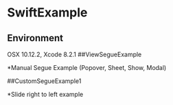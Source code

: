 # SwiftExample
## Environment
OSX 10.12.2, Xcode 8.2.1
##ViewSegueExample 

*Manual Segue Example (Popover, Sheet, Show, Modal)

##CustomSegueExample1

*Slide right to left example

 
